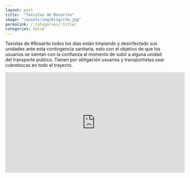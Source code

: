 ```yaml
---
layout: post
title:  "Taxistas de Rosarito"
image: "/assets/img/blog/ctm.jpg"
permalink: /:categories/:title/
categories: Salud
---
```


Taxistas de #Rosarito todos los días están limpiando y desinfectado sus unidades ante esta contingencia sanitaria, esto con el objetivo de que los usuarios se sientan con la confianza al momento de subir a alguna unidad del transporte publico.
Tienen por obligación usuarios y transportistas usar cubrebocas en todo el trayecto.

<div class="embed-responsive embed-responsive-16by9">

<iframe src="https://www.facebook.com/plugins/video.php?href=https%3A%2F%2Fwww.facebook.com%2FCNRDEPORTES%2Fvideos%2F2331582960278587%2F&show_text=0&width=560" width="560" height="315" style="border:none;overflow:hidden" scrolling="no" frameborder="0" allowTransparency="true" allowFullScreen="true"></iframe>
